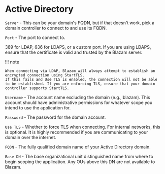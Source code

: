 # Active Directory

`Server` - This can be your domain's FQDN, but if that doesn't work, pick a domain controller to connect to and use its FQDN.

`Port` - The port to connect to.

389 for LDAP, 636 for LDAPS, or a custom port. If you are using LDAPS, ensure that the certificate is valid and trusted by the Blazam server.

!!! note

	When connecting via LDAP, Blazam will always attempt to establish an encrypted connection using StartTLS.
	If this fails and Use TLS is enabled, the connection will not be able to be established. If you are enforcing TLS, ensure that your domain controller supports StartTLS.

`Username` - The account name excluding the domain (e.g., blazam). This account should have administrative permissions for whatever scope you intend to use the application for.

`Password` - The password for the domain account.

`Use TLS` - Whether to force TLS when connecting. For internal networks, this is optional. It is highly recommended if you are communicating to your domain over the internet.

`FQDN` - The fully qualified domain name of your Active Directory domain.

`Base DN` - The base organizational unit distinguished name from where to begin scoping the application. Any OUs above this DN are not available to Blazam.
